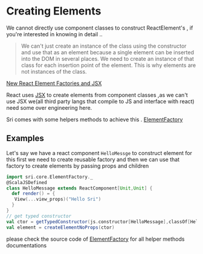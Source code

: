 # Creating Elements 

We cannot directly use component classes to construct ReactElement's , if you're interested in knowing in detail .. 

>We can't just create an instance of the class using the constructor and use that as an element because a single element can be inserted into the DOM in several places. We need to create an instance of that class for each insertion point of the element. This is why elements are not instances of the class.

[New React Element Factories and JSX](https://gist.github.com/sebmarkbage/d7bce729f38730399d28)

React uses [JSX](https://facebook.github.io/react/docs/jsx-in-depth.html) to create elements from component classes ,as we can't use JSX we(all third party langs that compile to JS and interface with react) need some over engineering here.

Sri comes with some helpers methods to achieve this .  [ElementFactory](https://github.com/chandu0101/sri/blob/master/core/src/main/scala/sri/core/ElementFactory.scala)

## Examples

Let's say we have a react component `HelloMessge` to construct element for this first we need to create reusable factory and then we can use that factory to create elements by passing props and children 

```scala
import sri.core.ElementFactory._
@ScalaJSDefined
class HelloMessage extends ReactComponent[Unit,Unit] {
  def render() = {
   View(...view_props)("Hello Sri")
  }
}
// get typed constructor
val ctor = getTypedConstructor(js.constructor[HelloMessage],classOf[HelloMessage])
val element = createElementNoProps(ctor)
```

please check the source code of [ElementFactory](core/src/main/scala/sri/core/ElementFactory.scala)  for all helper methods documentations

